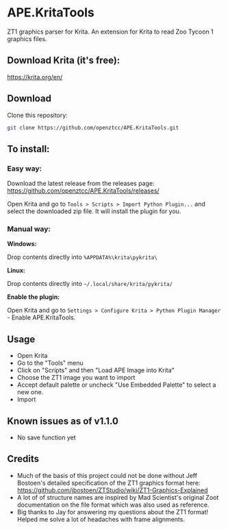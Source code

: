 # APE.KritaTools

ZT1 graphics parser for Krita. An extension for Krita to read Zoo Tycoon 1 graphics files.

## Download Krita (it's free):

https://krita.org/en/

## Download

Clone this repository:

```bash
git clone https://github.com/openztcc/APE.KritaTools.git
```

## To install:

### Easy way:

Download the latest release from the releases page:
https://github.com/openztcc/APE.KritaTools/releases/

Open Krita and go to `Tools > Scripts > Import Python Plugin...` and select the downloaded zip file. It will install the plugin for you.

### Manual way:

**Windows:**

Drop contents directly into `%APPDATA%\krita\pykrita\`

**Linux:**

Drop contents directly into `~/.local/share/krita/pykrita/`

**Enable the plugin:**

Open Krita and go to `Settings > Configure Krita > Python Plugin Manager` - Enable APE.KritaTools.

## Usage

- Open Krita
- Go to the "Tools" menu
- Click on "Scripts" and then "Load APE Image into Krita"
- Choose the ZT1 image you want to import
- Accept default palette or uncheck "Use Embedded Palette" to select a new one.
- Import

## Known issues as of v1.1.0

- No save function yet

## Credits

- Much of the basis of this project could not be done without Jeff Bostoen's detailed specification of the ZT1 graphics format here: https://github.com/jbostoen/ZTStudio/wiki/ZT1-Graphics-Explained
- A lot of of structure names are inspired by Mad Scientist's original Zoot documentation on the file format which was also used as reference.
- Big thanks to Jay for answering my questions about the ZT1 format! Helped me solve a lot of headaches with frame alignments.